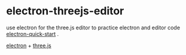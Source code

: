 # electron-threejs-editor

use electron for the three.js editor to practice electron and editor code [electron-quick-start](https://github.com/electron/electron-quick-start) .


[electron](https://github.com/electron/electron) + [three.js](https://github.com/mrdoob/three.js/tree/dev/editor) 
